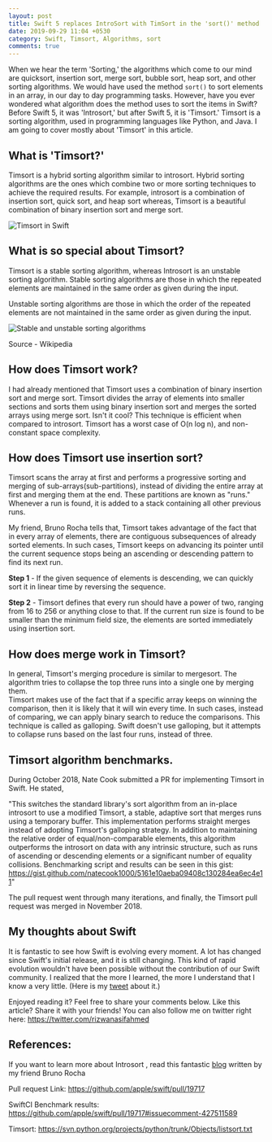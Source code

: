 ```yaml
---
layout: post
title: Swift 5 replaces IntroSort with TimSort in the 'sort()' method
date: 2019-09-29 11:04 +0530
category: Swift, Timsort, Algorithms, sort
comments: true
---
```


When we hear the term 'Sorting,' the algorithms which come to our mind are quicksort, insertion sort, merge sort, bubble sort, heap sort, and other sorting algorithms. We would have used the method `sort()` to sort elements in an array, in our day to day programming tasks. However, have you ever wondered what algorithm does the method uses to sort the items in Swift? Before Swift 5, it was 'Introsort,' but after Swift 5, it is 'Timsort.' Timsort is a sorting algorithm, used in programming languages like Python, and Java. I am going to cover mostly about 'Timsort' in this article. 


## What is 'Timsort?'
Timsort is a hybrid sorting algorithm similar to introsort. Hybrid sorting algorithms are the ones which combine two or more sorting techniques to achieve the required results. For example, introsort is a combination of insertion sort, quick sort, and heap sort whereas, Timsort is a beautiful combination of binary insertion sort and merge sort.

![Timsort in Swift](/blog/assets/images/timsortcomparisionchart.png)


## What is so special about Timsort? 
Timsort is a stable sorting algorithm, whereas Introsort is an unstable sorting algorithm. Stable sorting algorithms are those in which the repeated elements are maintained in the same order as given during the input. 

Unstable sorting algorithms are those in which the order of the repeated elements are not maintained in the same order as given during the input. 

![Stable and unstable sorting algorithms](https://upload.wikimedia.org/wikipedia/commons/thumb/8/82/Sorting_stability_playing_cards.svg/440px-Sorting_stability_playing_cards.svg.png)

Source - Wikipedia



## How does Timsort work?
I had already mentioned that Timsort uses a combination of binary insertion sort and merge sort. Timsort divides the array of elements into smaller sections and sorts them using binary insertion sort and merges the sorted arrays using merge sort. Isn't it cool? This technique is efficient when compared to introsort. Timsort has a worst case of O(n log n), and non-constant space complexity. 

## How does Timsort use insertion sort?
Timsort scans the array at first and performs a progressive sorting and merging of sub-arrays(sub-partitions), instead of dividing the entire array at first and merging them at the end. These partitions are known as "runs." Whenever a run is found, it is added to a stack containing all other previous runs.

My friend, Bruno Rocha tells that, Timsort takes advantage of the fact that in every array of elements, there are contiguous subsequences of already sorted elements. In such cases, Timsort keeps on advancing its pointer until the current sequence stops being an ascending or descending pattern to find its next run. 

**Step 1** - If the given sequence of elements is descending, we can quickly sort it in linear time by reversing the sequence.

**Step 2** - Timsort defines that every run should have a power of two, ranging from 16 to 256 or anything close to that. If the current run size is found to be smaller than the minimum field size, the elements are sorted immediately using insertion sort. 

## How does merge work in Timsort?
In general, Timsort's merging procedure is similar to mergesort. The algorithm tries to collapse the top three runs into a single one by merging them.  
Timsort makes use of the fact that if a specific array keeps on winning the comparison, then it is likely that it will win every time. In such cases, instead of comparing, we can apply binary search to reduce the comparisons. This technique is called as galloping. Swift doesn't use galloping, but it attempts to collapse runs based on the last four runs, instead of three. 

## Timsort algorithm benchmarks. 

During October 2018, Nate Cook submitted a PR for implementing Timsort in Swift. He stated, 

"This switches the standard library's sort algorithm from an in-place introsort to use a modified Timsort, a stable, adaptive sort that merges runs using a temporary buffer. This implementation performs straight merges instead of adopting Timsort's galloping strategy.
In addition to maintaining the relative order of equal/non-comparable elements, this algorithm outperforms the introsort on data with any intrinsic structure, such as runs of ascending or descending elements or a significant number of equality collisions. Benchmarking script and results can be seen in this gist: <https://gist.github.com/natecook1000/5161e10aeba09408c130284ea6ec4e11>"

The pull request went through many iterations, and finally, the Timsort pull request was merged in November 2018.  

## My thoughts about Swift
It is fantastic to see how Swift is evolving every moment. A lot has changed since Swift's initial release, and it is still changing. This kind of rapid evolution wouldn't have been possible without the contribution of our Swift community. 
 I realized that the more I learned, the more I understand that I know a very little. (Here is my [tweet](https://twitter.com/rizwanasifahmed/status/1176908418256211969?s=20) about it.)
 
 Enjoyed reading it? Feel free to share your comments below. Like this article? Share it with your friends!
 You can also follow me on twitter right here: <https://twitter.com/rizwanasifahmed>


## References:
If you want to learn more about Introsort , read this fantastic [blog](https://medium.com/swift2go/timsort-and-introsort-swifts-sorting-algorithms-f4b85b8fcbe2) written by my friend Bruno Rocha

Pull request Link: <https://github.com/apple/swift/pull/19717>

SwiftCI Benchmark results: <https://github.com/apple/swift/pull/19717#issuecomment-427511589>

Timsort: <https://svn.python.org/projects/python/trunk/Objects/listsort.txt>